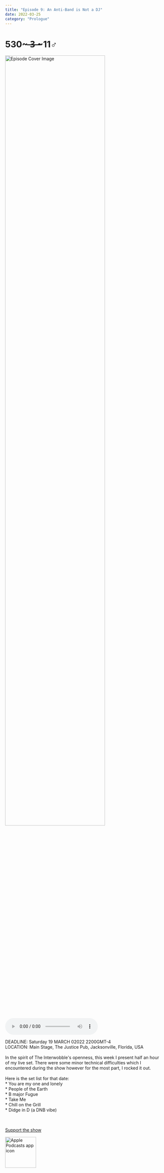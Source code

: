 ```yaml
---
title: "Episode 9: An Anti-Band is Not a DJ"
date: 2022-03-25
category: "Prologue"
---
```

# 530~ ̶3̶ ̶~11♂
<img src="https://artwork.captivate.fm/a3b2fc23-99b2-4489-81ec-eceadad8e0ef/60854458c4d1acdf4e1c2f79c4137142d85d78e379bdafbd69bd34c85f5819ad.jpg" alt="Episode Cover Image" width=80%/>
<audio controls>
  <source src="https://podcasts.captivate.fm/media/df958fbb-7d91-4f5b-9f8d-7bd9dc0222d5/10318115-episode-9-an-anti-band-is-not-a-dj.mp3" type="audio/mpeg">
  Your browser does not support the audio element.
</audio>

<p>DEADLINE: Saturday 19 MARCH 02022 2200GMT-4<br/>LOCATION: Main Stage, The Justice Pub, Jacksonville, Florida, USA<br/><br/>In the spirit of The Interwobble&apos;s openness, this week I present half an hour of my live set. There were some minor technical difficulties which I encountered during the show however for the most part, I rocked it out. <br/><br/>Here is the set list for that date:<br/>* You are my one and lonely<br/>* People of the Earth<br/>* B major Fugue<br/>* Take Me<br/>* Chill on the Grill<br/>* Didge in D (a DNB vibe)<br/><br/><br/></p><a rel="payment" href="https://www.paypal.com/donate/?hosted_button_id=WX3GRUK5BHJLS">Support the show</a>

<a href="https://podcasts.apple.com/us/podcast/living-room-music/id1608791560?tscg=30200&itsct=podcast_box_appicon&ls=1&mttnsubad=1608791560" style="display: inline-block;"><img src="https://toolbox.marketingtools.apple.com/api/v2/badges/app-icon-podcasts/standard/en-us" alt="Apple Podcasts app icon" style="width: 100px; height: 100px; vertical-align: middle; object-fit: contain;" /></a>
    